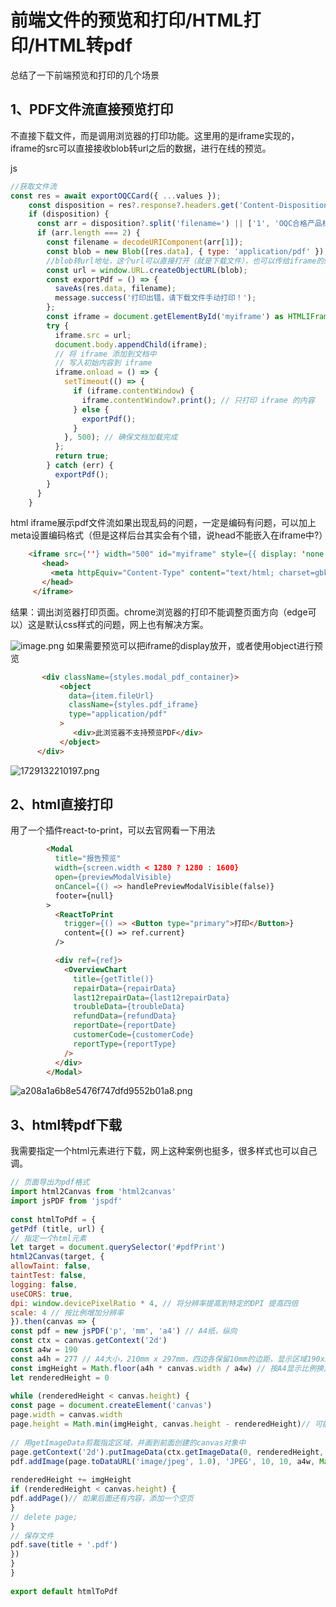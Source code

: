 # 前端文件的预览和打印/HTML打印/HTML转pdf

总结了一下前端预览和打印的几个场景

1、PDF文件流直接预览打印
--------------

不直接下载文件，而是调用浏览器的打印功能。这里用的是iframe实现的，iframe的src可以直接接收blob转url之后的数据，进行在线的预览。

js

```javascript
//获取文件流
const res = await exportOQCCard({ ...values });
    const disposition = res?.response?.headers.get('Content-Disposition'); //获取请求头
    if (disposition) {
      const arr = disposition?.split('filename=') || ['1', 'OQC合格产品标识牌.docx'];
      if (arr.length === 2) {
        const filename = decodeURIComponent(arr[1]);
        const blob = new Blob([res.data], { type: 'application/pdf' });
        //blob转url地址，这个url可以直接打开（就是下载文件），也可以传给iframe的src
        const url = window.URL.createObjectURL(blob);
        const exportPdf = () => {
          saveAs(res.data, filename);
          message.success('打印出错，请下载文件手动打印！');
        };
        const iframe = document.getElementById('myiframe') as HTMLIFrameElement;
        try {
          iframe.src = url;
          document.body.appendChild(iframe);
          // 将 iframe 添加到文档中
          // 写入初始内容到 iframe
          iframe.onload = () => {
            setTimeout(() => {
              if (iframe.contentWindow) {
                iframe.contentWindow?.print(); // 只打印 iframe 的内容
              } else {
                exportPdf();
              }
            }, 500); // 确保文档加载完成
          };
          return true;
        } catch (err) {
          exportPdf();
        }
      }
    }
```

html iframe展示pdf文件流如果出现乱码的问题，一定是编码有问题，可以加上meta设置编码格式（但是这样后台其实会有个错，说head不能嵌入在iframe中?）

```html
    <iframe src={''} width="500" id="myiframe" style={{ display: 'none' }}>
       <head>
         <meta httpEquiv="Content-Type" content="text/html; charset=gbk" />
       </head>
     </iframe>
```

结果：调出浏览器打印页面。chrome浏览器的打印不能调整页面方向（edge可以）这是默认css样式的问题，网上也有解决方案。

![image.png](https://p6-xtjj-sign.byteimg.com/tos-cn-i-73owjymdk6/cb543c32d13a437b9fed778c95477d9a~tplv-73owjymdk6-jj-mark-v1:0:0:0:0:5o6Y6YeR5oqA5pyv56S-5Yy6IEAgYWtpcmEwOTEy:q75.awebp?rk3s=f64ab15b&x-expires=1743740394&x-signature=O93D%2BHoxyuU08s8k1NMPlJy2pPo%3D) 如果需要预览可以把iframe的display放开，或者使用object进行预览

```html
       <div className={styles.modal_pdf_container}>
           <object
             data={item.fileUrl}
             className={styles.pdf_iframe}
             type="application/pdf"
           >
              <div>此浏览器不支持预览PDF</div>
           </object>
      </div>
```

![1729132210197.png](https://p6-xtjj-sign.byteimg.com/tos-cn-i-73owjymdk6/e21dfbf1741f45cd927e6fd331b32659~tplv-73owjymdk6-jj-mark-v1:0:0:0:0:5o6Y6YeR5oqA5pyv56S-5Yy6IEAgYWtpcmEwOTEy:q75.awebp?rk3s=f64ab15b&x-expires=1743740394&x-signature=lgSEQF13zTKb8AWqD9%2FuTIjArow%3D)

2、html直接打印
----------

用了一个插件react-to-print，可以去官网看一下用法

```html
        <Modal
          title="报告预览"
          width={screen.width < 1280 ? 1280 : 1600}
          open={previewModalVisible}
          onCancel={() => handlePreviewModalVisible(false)}
          footer={null}
        >
          <ReactToPrint
            trigger={() => <Button type="primary">打印</Button>}
            content={() => ref.current}
          />

          <div ref={ref}>
            <OverviewChart
              title={getTitle()}
              repairData={repairData}
              last12repairData={last12repairData}
              troubleData={troubleData}
              refundData={refundData}
              reportDate={reportDate}
              customerCode={customerCode}
              reportType={reportType}
            />
          </div>
        </Modal>

```

![a208a1a6b8e5476f747dfd9552b01a8.png](https://p6-xtjj-sign.byteimg.com/tos-cn-i-73owjymdk6/cff1e42a11c043d9b939054f813dfb72~tplv-73owjymdk6-jj-mark-v1:0:0:0:0:5o6Y6YeR5oqA5pyv56S-5Yy6IEAgYWtpcmEwOTEy:q75.awebp?rk3s=f64ab15b&x-expires=1743740394&x-signature=Hoo5QIW%2FIN4iZ0h3L0iPuzcBvHU%3D)

3、html转pdf下载
------------

我需要指定一个html元素进行下载，网上这种案例也挺多，很多样式也可以自己调。

```javascript
// 页面导出为pdf格式  
import html2Canvas from 'html2canvas'  
import jsPDF from 'jspdf'  
  
const htmlToPdf = {  
getPdf (title, url) {  
// 指定一个html元素  
let target = document.querySelector('#pdfPrint')  
html2Canvas(target, {  
allowTaint: false,  
taintTest: false,  
logging: false,  
useCORS: true,  
dpi: window.devicePixelRatio * 4, // 将分辨率提高到特定的DPI 提高四倍  
scale: 4 // 按比例增加分辨率  
}).then(canvas => {  
const pdf = new jsPDF('p', 'mm', 'a4') // A4纸，纵向  
const ctx = canvas.getContext('2d')  
const a4w = 190  
const a4h = 277 // A4大小，210mm x 297mm，四边各保留10mm的边距，显示区域190x277  
const imgHeight = Math.floor(a4h * canvas.width / a4w) // 按A4显示比例换算一页图像的像素高度  
let renderedHeight = 0  
  
while (renderedHeight < canvas.height) {  
const page = document.createElement('canvas')  
page.width = canvas.width  
page.height = Math.min(imgHeight, canvas.height - renderedHeight)// 可能内容不足一页  
  
// 用getImageData剪裁指定区域，并画到前面创建的canvas对象中  
page.getContext('2d').putImageData(ctx.getImageData(0, renderedHeight, canvas.width, Math.min(imgHeight, canvas.height - renderedHeight)), 0, 0)  
pdf.addImage(page.toDataURL('image/jpeg', 1.0), 'JPEG', 10, 10, a4w, Math.min(a4h, a4w * page.height / page.width)) // 添加图像到页面，保留10mm边距  
  
renderedHeight += imgHeight  
if (renderedHeight < canvas.height) {  
pdf.addPage()// 如果后面还有内容，添加一个空页  
}  
// delete page;  
}  
// 保存文件  
pdf.save(title + '.pdf')  
})  
}  
}  
  
export default htmlToPdf

```